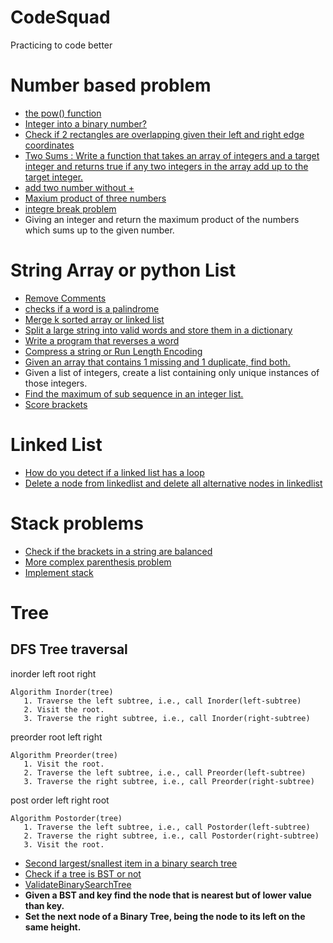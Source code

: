 # CodeSquad
Practicing to code better

# Number based problem
- [the pow() function](/Microsoft/pow(x_n).ipynb)
- [Integer into a binary number?](/Microsoft/inttobin.ipynb)
- [Check if 2 rectangles are overlapping given their left and right edge coordinates](/Microsoft/rectoverlap.ipynb  )
- [Two Sums : Write a function that takes an array of integers and a target integer and returns true if any two integers in the array add up to the target integer.](/Microsoft/TwoSum.ipynb)  
- [add two number without +](/Microsoft/SumofTwoIntegers.ipynb) 
- [Maxium product of three numbers](/Microsoft/MaximumProductofThreeNumbers.ipynb) 
- [integre break problem](/Microsoft/intbreak.ipynb) 
- Giving an integer and return the maximum product of the numbers which sums up to the given number.


# String Array or python List
- [Remove Comments](/Microsoft/remove%20comments.ipynb)
- [checks if a word is a palindrome](/Microsoft/Simple%20Palindrome.ipynb)
- [Merge k sorted array or linked list](/Microsoft/merge.ipynb)
- [Split a large string into valid words and store them in a dictionary](/Microsoft/WordBreak.ipynb)
- [Write a program that reverses a word](/Microsoft/ReverseSTR.ipynb)
- [Compress a string or Run Length Encoding](/Microsoft/Compressstr.ipynb)
- [Given an array that contains 1 missing and 1 duplicate, find both.](/Microsoft/inttobin.ipynb)  
- Given a list of integers, create a list containing only unique instances of those integers.  
- [Find the maximum of sub sequence in an integer list.](/Microsoft/LIS.ipynb) 
- [Score  brackets](/Microsoft/scoreofparentheses.ipynb)

# Linked List
- [How do you detect if a linked list has a loop](/Microsoft/cyclelinkedlist.ipynb) 
- [Delete a node from linkedlist and delete all alternative nodes in linkedlist](/Microsoft/DelNode.ipynb) 

# Stack problems
- [Check if the brackets in a string are balanced](/Microsoft/validpar.ipynb)
- [More complex parenthesis problem](/Microsoft/Validparstr.ipynb)
- [Implement stack](/Microsoft/Stack.ipynb) 

# Tree
## DFS Tree traversal
inorder left root right
```
Algorithm Inorder(tree)
   1. Traverse the left subtree, i.e., call Inorder(left-subtree)
   2. Visit the root.
   3. Traverse the right subtree, i.e., call Inorder(right-subtree)
```
preorder root left right
```
Algorithm Preorder(tree)
   1. Visit the root.
   2. Traverse the left subtree, i.e., call Preorder(left-subtree)
   3. Traverse the right subtree, i.e., call Preorder(right-subtree) 
```
post order left right root
```
Algorithm Postorder(tree)
   1. Traverse the left subtree, i.e., call Postorder(left-subtree)
   2. Traverse the right subtree, i.e., call Postorder(right-subtree)
   3. Visit the root.
```
- [Second largest/snallest item in a binary search tree](/Microsoft/secLargeMinBST.ipynb) 
- [Check if a tree is BST or not](/Microsoft/BST.ipynb  )  
 - [ValidateBinarySearchTree](/Microsoft/ValidateBinarySearchTree.ipynb)
- **Given a BST and key find the node that is nearest but of lower value than key.** 
- **Set the next node of a Binary Tree, being the node to its left on the same height.**  


 


